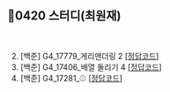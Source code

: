 ## 📘0420 스터디(최원재)
</br>

2. [백준] G4_17779_게리맨더링 2 [[정답코드]()]
3. [백준] G4_17406_배열 돌리기 4 [[정답코드]()]
4. [백준] G4_17281_⚾ [[정답코드]()]
